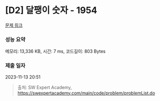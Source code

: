 # [D2] 달팽이 숫자 - 1954 

[문제 링크](https://swexpertacademy.com/main/code/problem/problemDetail.do?contestProbId=AV5PobmqAPoDFAUq) 

### 성능 요약

메모리: 13,336 KB, 시간: 7 ms, 코드길이: 803 Bytes

### 제출 일자

2023-11-13 20:51



> 출처: SW Expert Academy, https://swexpertacademy.com/main/code/problem/problemList.do